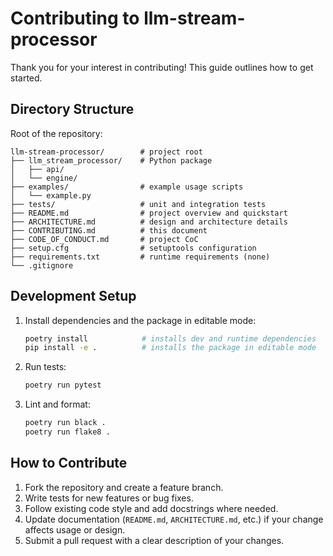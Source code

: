 # Contributing to llm-stream-processor

Thank you for your interest in contributing! This guide outlines how to get started.

## Directory Structure

Root of the repository:
```
llm-stream-processor/        # project root
├── llm_stream_processor/    # Python package
│   ├── api/
│   └── engine/
├── examples/                # example usage scripts
│   └── example.py
├── tests/                   # unit and integration tests
├── README.md                # project overview and quickstart
├── ARCHITECTURE.md          # design and architecture details
├── CONTRIBUTING.md          # this document
├── CODE_OF_CONDUCT.md       # project CoC
├── setup.cfg                # setuptools configuration
├── requirements.txt         # runtime requirements (none)
└── .gitignore
```

## Development Setup

1. Install dependencies and the package in editable mode:
   ```bash
   poetry install            # installs dev and runtime dependencies
   pip install -e .          # installs the package in editable mode
   ```
2. Run tests:
   ```bash
   poetry run pytest
   ```
3. Lint and format:
   ```bash
   poetry run black .
   poetry run flake8 .
   ```

## How to Contribute

1. Fork the repository and create a feature branch.
2. Write tests for new features or bug fixes.
3. Follow existing code style and add docstrings where needed.
4. Update documentation (`README.md`, `ARCHITECTURE.md`, etc.) if your change affects usage or design.
5. Submit a pull request with a clear description of your changes.